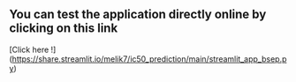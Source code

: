 ## You can test the application directly online by clicking on this link

[Click here !] (https://share.streamlit.io/melik7/ic50_prediction/main/streamlit_app_bsep.py)